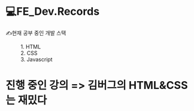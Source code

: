 # 💻FE_Dev.Records
<div>
  <dl>✍️현재 공부 중인 개발 스택</dl>
  <dd>1. HTML</dd>
  <dd>2. CSS</dd>
  <dd>3. Javascript</dd>
</div>
<h1>진행 중인 강의 => 김버그의 HTML&CSS는 재밌다</h1>
<a href="https://edu.goorm.io/learn/lecture/20583/%EA%B9%80%EB%B2%84%EA%B7%B8%EC%9D%98-html-css%EB%8A%94-%EC%9E%AC%EB%B0%8C%EB%8B%A4?_gl=1*ep5b8w*_gcl_au*MTg4ODg0MDIyNy4xNzA4MzI4NzMx*_ga*MzYxODMyOTM1LjE3MDgzMjg3MzM.*_ga_7BMX792Y7W*MTcwODQxMDA3OC4xLjEuMTcwODQxMDA5My40NS4wLjA.&_ga=2.184320038.1888774562.1708328734-361832935.1708328733">
  <img src=""/>
</a>
